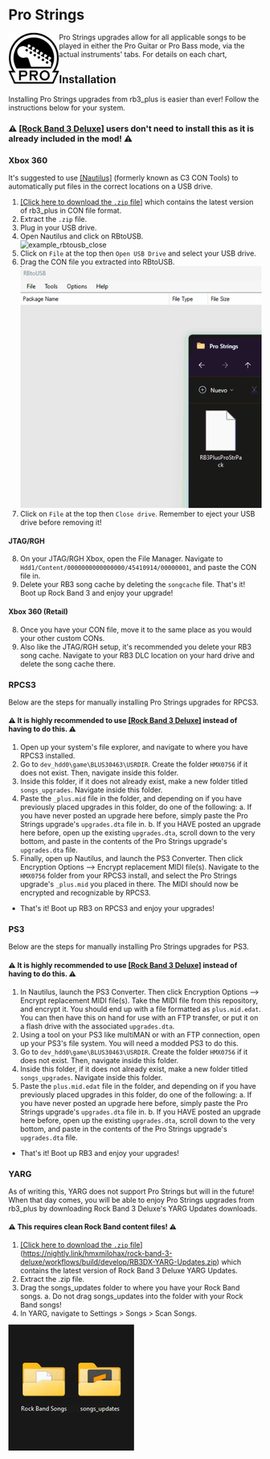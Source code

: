 # Pro Strings
<img src="../dependencies/progtr.png" width="20%" height="20%" align="left"> Pro Strings upgrades allow for all applicable songs to be played in either the Pro Guitar or Pro Bass mode, via the actual instruments' tabs. For details on each chart, 

## Installation
Installing Pro Strings upgrades from rb3_plus is easier than ever! Follow the instructions below for your system.

### ⚠️ [[Rock Band 3 Deluxe]](https://rb3dx.milohax.org/install) users don't need to install this as it is already included in the mod! ⚠️

### Xbox 360
It's suggested to use [[Nautilus]](https://nemosnautilus.com/nautilus/) (formerly known as C3 CON Tools) to automatically put files in the correct locations on a USB drive.
1. [[Click here to download the `.zip` file]](https://nightly.link/rjkiv/rb3_plus/workflows/build/main/RB3PlusProStrPack.zip) which contains the latest version of rb3_plus in CON file format.
2. Extract the `.zip` file.
3. Plug in your USB drive.
4. Open Nautilus and click on RBtoUSB.  
![example_rbtousb_close](../dependencies/example_rbtousb_close.png?raw=true "Opening RBtoUSB in Nautilus")
5. Click on `File` at the top then `Open USB Drive` and select your USB drive.
6. Drag the CON file you extracted into RBtoUSB.  
![example_rbtousb_drag](../dependencies/example_rbtousb_drag.gif?raw=true "Dragging RB3 Pro Strings Pack in")
7. Click on `File` at the top then `Close drive`. Remember to eject your USB drive before removing it!

#### JTAG/RGH
8. On your JTAG/RGH Xbox, open the File Manager. Navigate to ```Hdd1/Content/0000000000000000/45410914/00000001```, and paste the CON file in.
9. Delete your RB3 song cache by deleting the ```songcache``` file.
That's it! Boot up Rock Band 3 and enjoy your upgrade!

#### Xbox 360 (Retail)
8. Once you have your CON file, move it to the same place as you would your other custom CONs.
9. Also like the JTAG/RGH setup, it's recommended you delete your RB3 song cache. Navigate to your RB3 DLC location on your hard drive and delete the song cache there.

### RPCS3
Below are the steps for manually installing Pro Strings upgrades for RPCS3.

#### ⚠️ It is highly recommended to use [[Rock Band 3 Deluxe]](https://rb3dx.milohax.org/install) instead of having to do this. ⚠️

1. Open up your system's file explorer, and navigate to where you have RPCS3 installed. 
2. Go to ```dev_hdd0\game\BLUS30463\USRDIR```. Create the folder ```HMX0756``` if it does not exist. Then, navigate inside this folder.
3. Inside this folder, if it does not already exist, make a new folder titled ```songs_upgrades```. Navigate inside this folder.
4. Paste the `_plus.mid` file in the folder, and depending on if you have previously placed upgrades in this folder, do one of the following:
  a. If you have never posted an upgrade here before, simply paste the Pro Strings upgrade's `upgrades.dta` file in.
  b. If you HAVE posted an upgrade here before, open up the existing `upgrades.dta`, scroll down to the very bottom, and paste in the contents of the Pro Strings upgrade's `upgrades.dta` file.
5. Finally, open up Nautilus, and launch the PS3 Converter. Then click Encryption Options --> Encrypt replacement MIDI file(s). Navigate to the ```HMX0756``` folder from your RPCS3 install, and select the Pro Strings upgrade's `_plus.mid` you placed in there. The MIDI should now be encrypted and recognizable by RPCS3.
- That's it! Boot up RB3 on RPCS3 and enjoy your upgrades!

### PS3
Below are the steps for manually installing Pro Strings upgrades for PS3.
#### ⚠️ It is highly recommended to use [[Rock Band 3 Deluxe]](https://rb3dx.milohax.org/install) instead of having to do this. ⚠️

1. In Nautilus, launch the PS3 Converter. Then click Encryption Options --> Encrypt replacement MIDI file(s). Take the MIDI file from this repository, and encrypt it. You should end up with a file formatted as `plus.mid.edat`. You can then have this on hand for use with an FTP transfer, or put it on a flash drive with the associated `upgrades.dta`.
2. Using a tool on your PS3 like multiMAN or with an FTP connection, open up your PS3's file system. You will need a modded PS3 to do this.
3. Go to ```dev_hdd0\game\BLUS30463\USRDIR```. Create the folder ```HMX0756``` if it does not exist. Then, navigate inside this folder.
4. Inside this folder, if it does not already exist, make a new folder titled ```songs_upgrades```. Navigate inside this folder.
5. Paste the `plus.mid.edat` file in the folder, and depending on if you have previously placed upgrades in this folder, do one of the following:
  a. If you have never posted an upgrade here before, simply paste the Pro Strings upgrade's `upgrades.dta` file in.
  b. If you HAVE posted an upgrade here before, open up the existing `upgrades.dta`, scroll down to the very bottom, and paste in the contents of the Pro Strings upgrade's `upgrades.dta` file.
- That's it! Boot up RB3 and enjoy your upgrades!

### YARG
As of writing this, YARG does not support Pro Strings but will in the future! When that day comes, you will be able to enjoy Pro Strings upgrades from rb3_plus by downloading Rock Band 3 Deluxe's YARG Updates downloads.

#### ⚠️ This requires clean Rock Band content files! ⚠️

1. [[Click here to download the `.zip` file]](https://nightly.link/rjkiv/rb3_plus/workflows/build/main/RB3PlusProStrPack.zip)(https://nightly.link/hmxmilohax/rock-band-3-deluxe/workflows/build/develop/RB3DX-YARG-Updates.zip) which contains the latest version of Rock Band 3 Deluxe YARG Updates.
2. Extract the .zip file.
3. Drag the songs_updates folder to where you have your Rock Band songs.
  a. Do not drag songs_updates into the folder with your Rock Band songs!
4. In YARG, navigate to Settings > Songs > Scan Songs.

![example_YARG_folder](../dependencies/example_YARG_folder.webp?raw=true "Example YARG folder")


